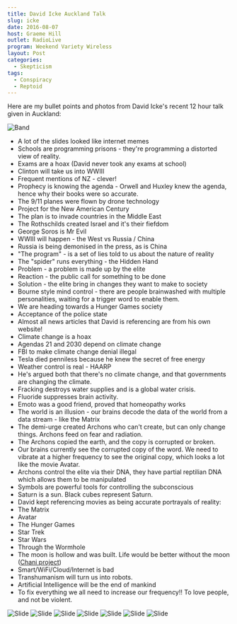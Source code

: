 ```yaml
---
title: David Icke Auckland Talk
slug: icke
date: 2016-08-07
host: Graeme Hill
outlet: RadioLive
program: Weekend Variety Wireless
layout: Post
categories:
  - Skepticism
tags:
  - Conspiracy
  - Reptoid
---
```


Here are my bullet points and photos from David Icke's recent 12 hour talk given in Auckland:

<!-- more -->

![Band](./IMG_9137.jpg)

- A lot of the slides looked like internet memes
- Schools are programming prisons - they're programming a distorted view of reality.
- Exams are a hoax (David never took any exams at school)
- Clinton will take us into WWIII
- Frequent mentions of NZ - clever!
- Prophecy is knowing the agenda - Orwell and Huxley knew the agenda, hence why their books were so accurate.
- The 9/11 planes were flown by drone technology
- Project for the New American Century
- The plan is to invade countries in the Middle East
- The Rothschilds created Israel and it's their fiefdom
- George Soros is Mr Evil
- WWIII will happen - the West vs Russia / China
- Russia is being demonised in the press, as is China
- "The program" - is a set of lies told to us about the nature of reality
- The "spider" runs everything - the Hidden Hand
- Problem - a problem is made up by the elite
- Reaction - the public call for something to be done
- Solution - the elite bring in changes they want to make to society
- Bourne style mind control - there are people brainwashed with multiple personalities, waiting for a trigger word to enable them.
- We are heading towards a Hunger Games society
- Acceptance of the police state
- Almost all news articles that David is referencing are from his own website!
- Climate change is a hoax
- Agendas 21 and 2030 depend on climate change
- FBI to make climate change denial illegal
- Tesla died penniless because he knew the secret of free energy
- Weather control is real - HAARP
- He's argued both that there's no climate change, and that governments are changing the climate.
- Fracking destroys water supplies and is a global water crisis.
- Fluoride suppresses brain activity.
- Emoto was a good friend, proved that homeopathy works
- The world is an illusion - our brains decode the data of the world from a data stream - like the Matrix
- The demi-urge created Archons who can't create, but can only change things. Archons feed on fear and radiation.
- The Archons copied the earth, and the copy is corrupted or broken.
- Our brains currently see the corrupted copy of the word. We need to vibrate at a higher frequency to see the original copy, which looks a lot like the movie Avatar.
- Archons control the elite via their DNA, they have partial reptilian DNA which allows them to be manipulated
- Symbols are powerful tools for controlling the subconscious
- Saturn is a sun. Black cubes represent Saturn.
- David kept referencing movies as being accurate portrayals of reality:
- The Matrix
- Avatar
- The Hunger Games
- Star Trek
- Star Wars
- Through the Wormhole
- The moon is hollow and was built. Life would be better without the moon ([Chani project](http://projectavalon.net/forum4/showthread.php?22693-The-CHANI-Project))
- Smart/WiFi/Cloud/Internet is bad
- Transhumanism will turn us into robots.
- Artificial Intelligence will be the end of mankind
- To fix everything we all need to increase our frequency!! To love people, and not be violent.

![Slide](./IMG_9141.jpg)
![Slide](./IMG_9142.jpg)
![Slide](./IMG_9145.jpg)
![Slide](./IMG_9168.jpg)
![Slide](./IMG_9174.jpg)
![Slide](./IMG_9180.jpg)
![Slide](./IMG_9195.jpg)
